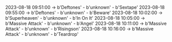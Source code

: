 2023-08-18 09:51:00 -> b'Deftones' - b'unknown' - b'Sextape'
2023-08-18 09:55:00 -> b'Deftones' - b'unknown' - b'Beware'
2023-08-18 10:02:00 -> b'Superheaven' - b'unknown' - b'In On It'
2023-08-18 10:05:00 -> b'Massive Attack' - b'unknown' - b'Angel'
2023-08-18 10:11:00 -> b'Massive Attack' - b'unknown' - b'Risingson'
2023-08-18 10:16:00 -> b'Massive Attack' - b'unknown' - b'Teardrop'

